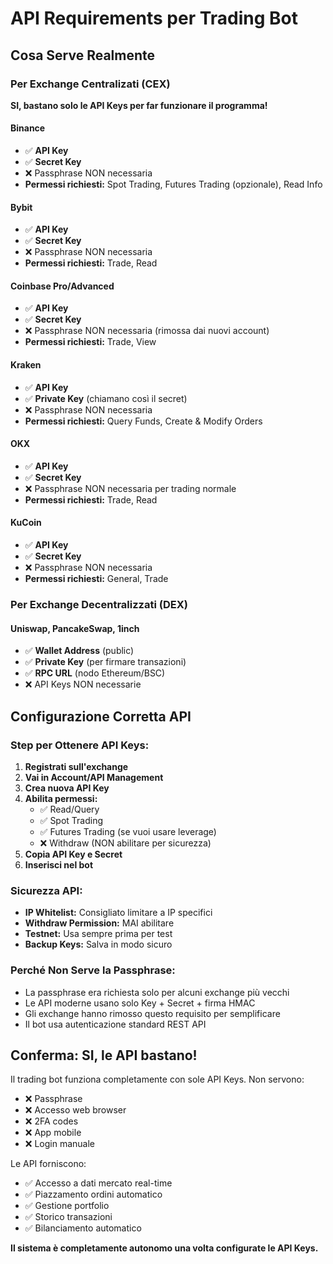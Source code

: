 # API Requirements per Trading Bot

## Cosa Serve Realmente

### Per Exchange Centralizati (CEX)
**SI, bastano solo le API Keys per far funzionare il programma!**

#### Binance
- ✅ **API Key** 
- ✅ **Secret Key**
- ❌ Passphrase NON necessaria
- **Permessi richiesti:** Spot Trading, Futures Trading (opzionale), Read Info

#### Bybit  
- ✅ **API Key**
- ✅ **Secret Key** 
- ❌ Passphrase NON necessaria
- **Permessi richiesti:** Trade, Read

#### Coinbase Pro/Advanced
- ✅ **API Key**
- ✅ **Secret Key**
- ❌ Passphrase NON necessaria (rimossa dai nuovi account)
- **Permessi richiesti:** Trade, View

#### Kraken
- ✅ **API Key**
- ✅ **Private Key** (chiamano così il secret)
- ❌ Passphrase NON necessaria
- **Permessi richiesti:** Query Funds, Create & Modify Orders

#### OKX
- ✅ **API Key**
- ✅ **Secret Key**
- ❌ Passphrase NON necessaria per trading normale
- **Permessi richiesti:** Trade, Read

#### KuCoin
- ✅ **API Key**
- ✅ **Secret Key**
- ❌ Passphrase NON necessaria
- **Permessi richiesti:** General, Trade

### Per Exchange Decentralizzati (DEX)
#### Uniswap, PancakeSwap, 1inch
- ✅ **Wallet Address** (public)
- ✅ **Private Key** (per firmare transazioni)
- ✅ **RPC URL** (nodo Ethereum/BSC)
- ❌ API Keys NON necessarie

## Configurazione Corretta API

### Step per Ottenere API Keys:

1. **Registrati sull'exchange**
2. **Vai in Account/API Management**
3. **Crea nuova API Key**
4. **Abilita permessi:**
   - ✅ Read/Query
   - ✅ Spot Trading
   - ✅ Futures Trading (se vuoi usare leverage)
   - ❌ Withdraw (NON abilitare per sicurezza)
5. **Copia API Key e Secret**
6. **Inserisci nel bot**

### Sicurezza API:
- **IP Whitelist:** Consigliato limitare a IP specifici
- **Withdraw Permission:** MAI abilitare
- **Testnet:** Usa sempre prima per test
- **Backup Keys:** Salva in modo sicuro

### Perché Non Serve la Passphrase:
- La passphrase era richiesta solo per alcuni exchange più vecchi
- Le API moderne usano solo Key + Secret + firma HMAC
- Gli exchange hanno rimosso questo requisito per semplificare
- Il bot usa autenticazione standard REST API

## Conferma: SI, le API bastano!

Il trading bot funziona completamente con sole API Keys. Non servono:
- ❌ Passphrase
- ❌ Accesso web browser  
- ❌ 2FA codes
- ❌ App mobile
- ❌ Login manuale

Le API forniscono:
- ✅ Accesso a dati mercato real-time
- ✅ Piazzamento ordini automatico
- ✅ Gestione portfolio
- ✅ Storico transazioni
- ✅ Bilanciamento automatico

**Il sistema è completamente autonomo una volta configurate le API Keys.**